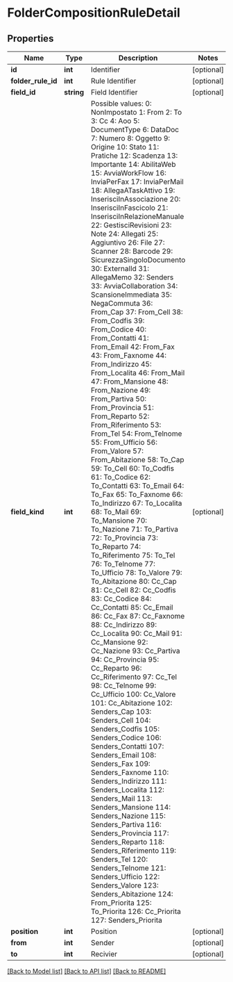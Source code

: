 # FolderCompositionRuleDetail

## Properties
Name | Type | Description | Notes
------------ | ------------- | ------------- | -------------
**id** | **int** | Identifier | [optional] 
**folder_rule_id** | **int** | Rule Identifier | [optional] 
**field_id** | **string** | Field Identifier | [optional] 
**field_kind** | **int** | Possible values:  0: NonImpostato  1: From  2: To  3: Cc  4: Aoo  5: DocumentType  6: DataDoc  7: Numero  8: Oggetto  9: Origine  10: Stato  11: Pratiche  12: Scadenza  13: Importante  14: AbilitaWeb  15: AvviaWorkFlow  16: InviaPerFax  17: InviaPerMail  18: AllegaATaskAttivo  19: InserisciInAssociazione  20: InserisciInFascicolo  21: InserisciInRelazioneManuale  22: GestisciRevisioni  23: Note  24: Allegati  25: Aggiuntivo  26: File  27: Scanner  28: Barcode  29: SicurezzaSingoloDocumento  30: ExternalId  31: AllegaMemo  32: Senders  33: AvviaCollaboration  34: ScansioneImmediata  35: NegaCommuta  36: From_Cap  37: From_Cell  38: From_Codfis  39: From_Codice  40: From_Contatti  41: From_Email  42: From_Fax  43: From_Faxnome  44: From_Indirizzo  45: From_Localita  46: From_Mail  47: From_Mansione  48: From_Nazione  49: From_Partiva  50: From_Provincia  51: From_Reparto  52: From_Riferimento  53: From_Tel  54: From_Telnome  55: From_Ufficio  56: From_Valore  57: From_Abitazione  58: To_Cap  59: To_Cell  60: To_Codfis  61: To_Codice  62: To_Contatti  63: To_Email  64: To_Fax  65: To_Faxnome  66: To_Indirizzo  67: To_Localita  68: To_Mail  69: To_Mansione  70: To_Nazione  71: To_Partiva  72: To_Provincia  73: To_Reparto  74: To_Riferimento  75: To_Tel  76: To_Telnome  77: To_Ufficio  78: To_Valore  79: To_Abitazione  80: Cc_Cap  81: Cc_Cell  82: Cc_Codfis  83: Cc_Codice  84: Cc_Contatti  85: Cc_Email  86: Cc_Fax  87: Cc_Faxnome  88: Cc_Indirizzo  89: Cc_Localita  90: Cc_Mail  91: Cc_Mansione  92: Cc_Nazione  93: Cc_Partiva  94: Cc_Provincia  95: Cc_Reparto  96: Cc_Riferimento  97: Cc_Tel  98: Cc_Telnome  99: Cc_Ufficio  100: Cc_Valore  101: Cc_Abitazione  102: Senders_Cap  103: Senders_Cell  104: Senders_Codfis  105: Senders_Codice  106: Senders_Contatti  107: Senders_Email  108: Senders_Fax  109: Senders_Faxnome  110: Senders_Indirizzo  111: Senders_Localita  112: Senders_Mail  113: Senders_Mansione  114: Senders_Nazione  115: Senders_Partiva  116: Senders_Provincia  117: Senders_Reparto  118: Senders_Riferimento  119: Senders_Tel  120: Senders_Telnome  121: Senders_Ufficio  122: Senders_Valore  123: Senders_Abitazione  124: From_Priorita  125: To_Priorita  126: Cc_Priorita  127: Senders_Priorita | [optional] 
**position** | **int** | Position | [optional] 
**from** | **int** | Sender | [optional] 
**to** | **int** | Recivier | [optional] 

[[Back to Model list]](../README.md#documentation-for-models) [[Back to API list]](../README.md#documentation-for-api-endpoints) [[Back to README]](../README.md)


